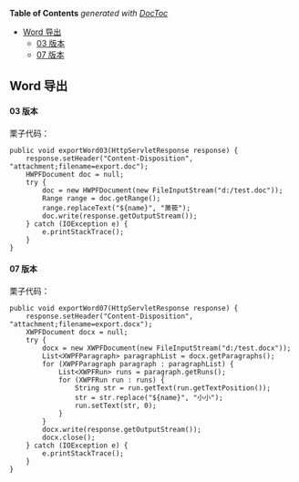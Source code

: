 <!-- START doctoc generated TOC please keep comment here to allow auto update -->
<!-- DON'T EDIT THIS SECTION, INSTEAD RE-RUN doctoc TO UPDATE -->
**Table of Contents**  *generated with [DocToc](https://github.com/thlorenz/doctoc)*

- [Word 导出](#word-%E5%AF%BC%E5%87%BA)
    - [03 版本](#03-%E7%89%88%E6%9C%AC)
    - [07 版本](#07-%E7%89%88%E6%9C%AC)

<!-- END doctoc generated TOC please keep comment here to allow auto update -->

<!--
 * @Author: Gmsoft - WeiHong Ran
 * @Date: 2019-08-29 16:42:52
 * @LastEditors: Gmsoft - WeiHong Ran
 * @LastEditTime: 2019-08-29 17:01:41
 * @Description: Nothing
 -->
## Word 导出

#### 03 版本

栗子代码：

```
public void exportWord03(HttpServletResponse response) {
    response.setHeader("Content-Disposition", "attachment;filename=export.doc");
    HWPFDocument doc = null;
    try {
        doc = new HWPFDocument(new FileInputStream("d:/test.doc"));
        Range range = doc.getRange();
        range.replaceText("${name}", "萧筱");
        doc.write(response.getOutputStream());
    } catch (IOException e) {
        e.printStackTrace();
    }
}
```

#### 07 版本

栗子代码：

```
public void exportWord07(HttpServletResponse response) {
    response.setHeader("Content-Disposition", "attachment;filename=export.docx");
    XWPFDocument docx = null;
    try {
        docx = new XWPFDocument(new FileInputStream("d:/test.docx"));
        List<XWPFParagraph> paragraphList = docx.getParagraphs();
        for (XWPFParagraph paragraph : paragraphList) {
            List<XWPFRun> runs = paragraph.getRuns();
            for (XWPFRun run : runs) {
                String str = run.getText(run.getTextPosition());
                str = str.replace("${name}", "小小");
                run.setText(str, 0);
            }
        }
        docx.write(response.getOutputStream());
        docx.close();
    } catch (IOException e) {
        e.printStackTrace();
    }
}
```
